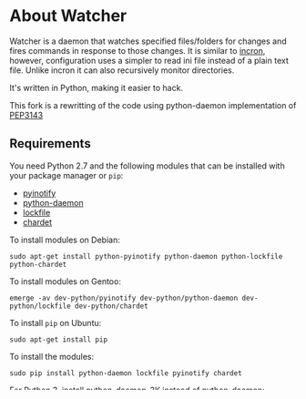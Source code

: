 # About Watcher

Watcher is a daemon that watches specified files/folders for changes and
fires commands in response to those changes. It is similar to
[incron](http://incron.aiken.cz), however, configuration uses a simpler
to read ini file instead of a plain text file. Unlike incron it can also
recursively monitor directories.

It's written in Python, making it easier to hack.

This fork is a rewritting of the code using python-daemon implementation of [PEP3143](http://legacy.python.org/dev/peps/pep-3143/) 

## Requirements

You need Python 2.7 and the following modules that can be installed with your package manager or `pip`:

* [pyinotify](http://github.com/seb-m/pyinotify)
* [python-daemon](https://alioth.debian.org/projects/python-daemon/)
* [lockfile](https://launchpad.net/pylockfile)
* [chardet](https://chardet.github.io/)

To install modules on Debian:

    sudo apt-get install python-pyinotify python-daemon python-lockfile python-chardet
    
To install modules on Gentoo:

    emerge -av dev-python/pyinotify dev-python/python-daemon dev-python/lockfile dev-python/chardet

To install `pip` on Ubuntu:

    sudo apt-get install pip

To install the modules:

    sudo pip install python-daemon lockfile pyinotify chardet

For Python 3, install [python-daemon-3K](https://github.com/jbvsmo/python-daemon) instead of python-daemon:

    sudo pip install python-daemon-3K lockfile pyinotify chardet

## Configuration

See the provided `watcher.conf` file for an example job configuration. The
config file should reside in `/etc/watcher.conf` or `~/.watcher.conf`. You
can also specify the path to the config file as a command line parameter
using the `--config` option.

If you edit the ini file you must restart the daemon for it to reload the
configuration.

## Starting the Daemon

Make sure watcher.py is marked as executable:

    chmod +x watcher.py

Start the daemon with:

    ./watcher.py start

Stop it with:

    ./watcher.py stop

Restart it with:

    ./watcher.py restart

If you don't want the daemon to fork to the background, start it with

    ./watcher.py debug

## Autostart Watcher on system startup

There is some init startup scripts in repo (gentoo, debian and systemd unit). Use your init system manual to install them properly.

For debian:

    cp init.watcher.debian /etc/init.d/watcher
    update-rc.d watcher defaults
    /etc/init.d/watcher start
    
For gentoo:

    cp init.watcher.gentoo /etc/init.d/watcher
    rc-update add watcher default
    /etc/init.d/watcher start
    
For systemd:

    cp init.watcher.unit /etc/systemd/system/watcher.service
    systemctl daemon-reload
    systemctl enable watcher
    systemctl start watcher
